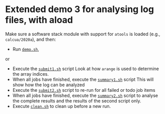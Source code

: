 # Extended demo 3 for analysing log files, with aload

Make sure a software stack module with support for ``atools`` is loaded
(e.g., ``calcua/2020a``), and then:

  * Run [``demo.sh``](demo.sh),

or

  * Execute the [``submit1.sh``](submit1.sh) script
    Look at how ``arange`` is used to determine the array indices.
  * When all jobs have finished, execute the [``summary1.sh``](summary1.sh) script
    This will show how the log can be analyzed
  * Execute the [``submit2.sh``](submit2.sh) script to re-run for all failed or todo job items
  * When all jobs have finished, execute the [``summary2.sh``](summary2.sh)
    script to analyse the complete results and the
    results of the second script only.
  * Execute [``clean.sh``](clean.sh) to clean up before a new run.

